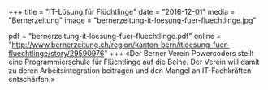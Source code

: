 +++
title = "IT-Lösung für Flüchtlinge"
date = "2016-12-01"
media = "Bernerzeitung"
image = "bernerzeitung-it-loesung-fuer-fluechtlinge.jpg"

pdf = "bernerzeitung-it-loesung-fuer-fluechtlinge.pdf"
online = "http://www.bernerzeitung.ch/region/kanton-bern/itloesung-fuer-fluechtlinge/story/29590976"
+++
«Der Berner Verein Powercoders stellt eine Programmierschule für Flüchtlinge auf die Beine. Der Verein will damit zu deren Arbeits­integration beitragen und den Mangel an IT-Fachkräften entschärfen.»
